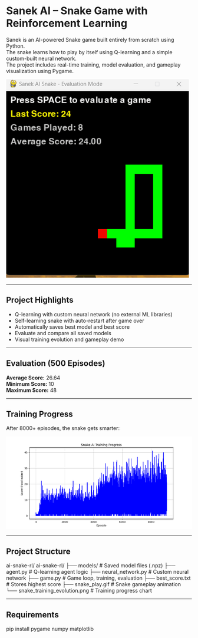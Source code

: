 #  Sanek AI – Snake Game with Reinforcement Learning

Sanek is an AI-powered Snake game built entirely from scratch using Python.  
The snake learns how to play by itself using Q-learning and a simple custom-built neural network.  
The project includes real-time training, model evaluation, and gameplay visualization using Pygame.

![Snake Gameplay](ai-snake-rl/snake_play.gif)

---

##  Project Highlights

- Q-learning with custom neural network (no external ML libraries)
- Self-learning snake with auto-restart after game over
- Automatically saves best model and best score
- Evaluate and compare all saved models
- Visual training evolution and gameplay demo

---

##  Evaluation (500 Episodes)

**Average Score:** 26.64  
**Minimum Score:** 10  
**Maximum Score:** 48

---

##  Training Progress

After 8000+ episodes, the snake gets smarter:

![Training Progress](ai-snake-rl/snake_training_evolution.png)

---

##  Project Structure

ai-snake-rl/
ai-snake-rl/
├── models/                     # Saved model files (.npz)
├── agent.py                   # Q-learning agent logic
├── neural_network.py          # Custom neural network
├── game.py                    # Game loop, training, evaluation
├── best_score.txt             # Stores highest score
├── snake_play.gif             # Snake gameplay animation
└── snake_training_evolution.png  # Training progress chart


---

## Requirements

pip install pygame numpy matplotlib

